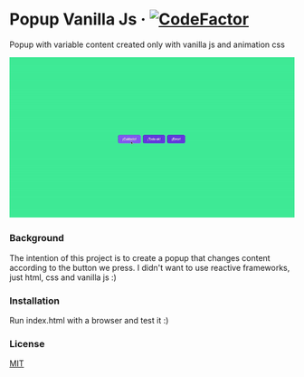 # Popup Vanilla Js · [![CodeFactor](https://www.codefactor.io/repository/github/angelpolotorres/popup-vanillajs/badge/main)](https://www.codefactor.io/repository/github/angelpolotorres/popup-vanillajs/overview/main)

Popup with variable content created only with vanilla js and animation css

![image](https://github.com/angelpolotorres/popup-vanillajs/blob/main/icons/popup-gif-readme.gif)

### Background

The intention of this project is to create a popup that changes content according to the button we press. I didn't want to use reactive frameworks, just html, css and vanilla js :)

### Installation

Run index.html with a browser and test it :)

### License

[MIT](https://choosealicense.com/licenses/mit/)
